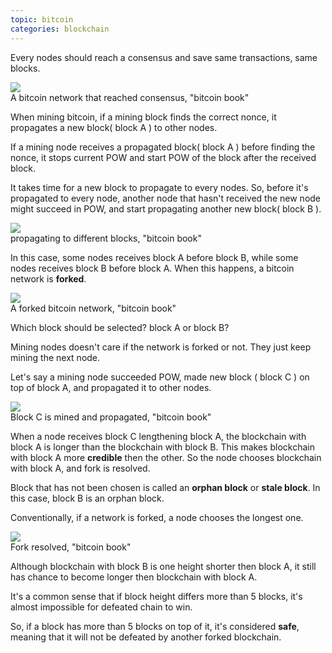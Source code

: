 ```yaml
---
topic: bitcoin
categories: blockchain
---
```


Every nodes should reach a consensus and save same transactions, same blocks.

<img src="../../assets/images/fork_consensus.png" />
<figcaption>A bitcoin network that reached consensus, "bitcoin book"</figcaption>


When mining bitcoin, if a mining block finds the correct nonce, it propagates a new block( block A ) to other nodes.

If a mining node receives a propagated block( block A ) before finding the nonce, it stops current POW and start POW of the block after the received block.

It takes time for a new block to propagate to every nodes. So, before it's propagated to every node, another node that hasn't received the new node might succeed in POW, and start propagating another new block( block B ).

<img src="../../assets/images/fork_conflict.png" />
<figcaption>propagating to different blocks, "bitcoin book"</figcaption>

In this case, some nodes receives block A before block B, while some nodes receives block B before block A. When this happens, a bitcoin network is **forked**.

<img src="../../assets/images/fork_conflict2.png" />
<figcaption>A forked bitcoin network, "bitcoin book" </figcaption>

Which block should be selected? block A or block B?

Mining nodes doesn't care if the network is forked or not. They just keep mining the next node.

Let's say a mining node succeeded POW, made new block ( block C ) on top of block A, and propagated it to other nodes.

<img src="../../assets/images/fork_resolving.png" />
<figcaption>Block C is mined and propagated, "bitcoin book"</figcaption>

When a node receives block C lengthening block A, the blockchain with block A is longer than the blockchain with block B. This makes blockchain with block A more **credible** then the other. So the node chooses blockchain with block A, and fork is resolved.

Block that has not been chosen is called an **orphan block** or **stale block**. In this case, block B is an orphan block.

Conventionally, if a network is forked, a node chooses the longest one.

<img src="../../assets/images/fork_resolved.png" />
<figcaption>Fork resolved, "bitcoin book"</figcaption>

Although blockchain with block B is one height shorter then block A, it still has chance to become longer then blockchain with block A.

It's a common sense that if block height differs more than 5 blocks, it's almost impossible for defeated chain to win.

So, if a block has more than 5 blocks on top of it, it's considered **safe**, meaning that it will not be defeated by another forked blockchain.